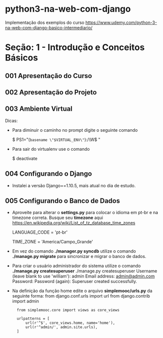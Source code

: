 # python3-na-web-com-django
Implementação dos exemplos do curso https://www.udemy.com/python-3-na-web-com-django-basico-intermediario/

#  Seção: 1 - Introdução e Conceitos Básicos
## 001 Apresentação do Curso
## 002 Apresentação do Projeto
## 003 Ambiente Virtual

Dicas:
- Para diminuir o caminho no prompt digite o seguinte comando

    $ PS1="(`basename \"$VIRTUAL_ENV\"`):/\W$ "

- Para sair do virtualenv use o comando

    $ deactivate

## 004 Configurando o Django
- Instalei a versão Django==1.10.5, mais atual no dia de estudo.

## 005 Configurando o Banco de Dados

- Aproveite para alterar o **settings.py** para colocar o idioma em pt-br e na timezone correta. Busque seu **timezone** aqui https://en.wikipedia.org/wiki/List_of_tz_database_time_zones

    LANGUAGE_CODE = 'pt-br'

    TIME_ZONE = 'America/Campo_Grande'

- Em vez do comando **./manager.py syncdb** utilize o comando **./manage.py migrate** para sincronizar e migrar o banco de dados.
 - Para criar o usuário administrador do sistema utilize o comando **./manage.py createsuperuser**
        ./manage.py createsuperuser
        Username (leave blank to use 'william'): admin
        Email address: admin@admin.com
        Password:
        Password (again):
        Superuser created successfully.

- Na definição da função home edite o arquivo **simplemooc/urls.py** da seguinte forma:
        from django.conf.urls import url
        from django.contrib import admin

        from simplemooc.core import views as core_views

        urlpatterns = [
            url(r'^$', core_views.home, name='home'),
            url(r'^admin/', admin.site.urls),
        ]
